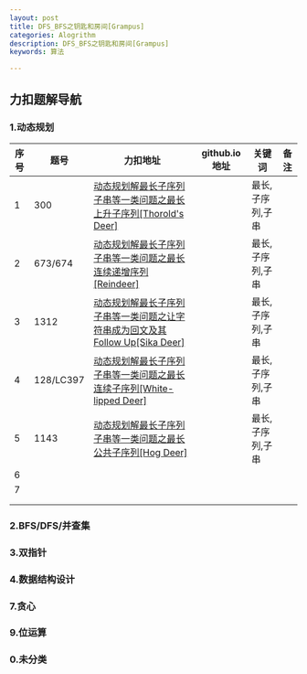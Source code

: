 ```yaml
---
layout: post
title: DFS_BFS之钥匙和房间[Grampus]
categories: Alogrithm
description: DFS_BFS之钥匙和房间[Grampus]
keywords: 算法

---
```


## 力扣题解导航



### 1.动态规划



| 序号 | 题号      | 力扣地址                                                     | github.io地址 | 关键词           | 备注 |
| ---- | --------- | ------------------------------------------------------------ | ------------- | ---------------- | ---- |
| 1    | 300       | [动态规划解最长子序列子串等一类问题之最长上升子序列[Thorold's Deer]](https://leetcode-cn.com/problems/longest-increasing-subsequence/solution/dong-tai-gui-hua-jie-zui-chang-zi-xu-lie-zi-chua-3/) |               | 最长,子序列,子串 |      |
| 2    | 673/674   | [动态规划解最长子序列子串等一类问题之最长连续递增序列[Reindeer]](https://leetcode-cn.com/problems/number-of-longest-increasing-subsequence/solution/dong-tai-gui-hua-jie-zui-chang-zi-xu-lie-zi-chua-4/) |               | 最长,子序列,子串 |      |
| 3    | 1312      | [动态规划解最长子序列子串等一类问题之让字符串成为回文及其Follow Up[Sika Deer]](https://leetcode-cn.com/problems/minimum-insertion-steps-to-make-a-string-palindrome/solution/dong-tai-gui-hua-jie-zui-chang-zi-xu-lie-zi-chuan-/) |               | 最长,子序列,子串 |      |
| 4    | 128/LC397 | [动态规划解最长子序列子串等一类问题之最长连续子序列[White-lipped Deer]](https://leetcode-cn.com/problems/longest-consecutive-sequence/solution/dong-tai-gui-hua-jie-zui-chang-zi-xu-lie-zi-chua-5/) |               | 最长,子序列,子串 |      |
| 5    | 1143      | [动态规划解最长子序列子串等一类问题之最长公共子序列[Hog Deer]](https://leetcode-cn.com/problems/longest-common-subsequence/solution/a-fei-xue-suan-fa-zhi-by-a-fei-8/) |               | 最长,子序列,子串 |      |
| 6    |           |                                                              |               |                  |      |
| 7    |           |                                                              |               |                  |      |
|      |           |                                                              |               |                  |      |
|      |           |                                                              |               |                  |      |





### 2.BFS/DFS/并查集



### 3.双指针



### 4.数据结构设计





### 7.贪心



### 9.位运算



### 0.未分类

